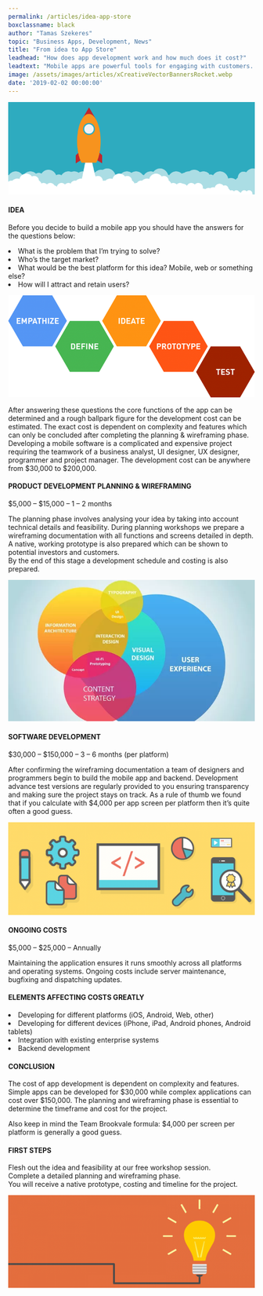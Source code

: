 ```yaml
---
permalink: /articles/idea-app-store
boxclassname: black
author: "Tamas Szekeres"
topic: "Business Apps, Development, News"
title: "From idea to App Store"
leadhead: "How does app development work and how much does it cost?"
leadtext: "Mobile apps are powerful tools for engaging with customers. With more than 2 billion active smartphone users around the world the industry is growing rapidly. The mobile business is still very young and making your mobile app a success depends on how well your idea is executed."
image: /assets/images/articles/xCreativeVectorBannersRocket.webp
date: '2019-02-02 00:00:00'
---
```


<div class="arttext">
<img src="/assets/images/articles/xCreativeVectorBannersRocket.webp" alt="rocket" />
    <h4>IDEA</h4>
<p>Before you decide to build a mobile app you should have the answers for the questions below:</p>
<li>What is the problem that I&#8217;m trying to solve?</li>
<li>Who&#8217;s the target market?</li>
<li>What would be the best platform for this idea? Mobile, web or something else?</li>
<li>How will I attract and retain users?</li>
<p>
<img src="/assets/images/articles/DesignThinkingDiagram.png" alt="design" />
</p>
<p>After answering these questions the core functions of the app can be determined and a rough ballpark figure for the development cost can be estimated. The exact cost is dependent on complexity and features which can only be concluded after completing the planning &#038; wireframing phase.<br/>
Developing a mobile software is a complicated and expensive project requiring the teamwork of a business analyst, UI designer, UX designer, programmer and project manager. The development cost can be anywhere from $30,000 to $200,000.</p>
<h4>PRODUCT DEVELOPMENT PLANNING &#038; WIREFRAMING</h4>
<p>$5,000 &#8211; $15,000 &#8211; 1 &#8211; 2 months</p>
<p>The planning phase involves analysing your idea by taking into account technical details and feasibility. During planning workshops we prepare a wireframing documentation with all functions and screens detailed in depth. A native, working prototype is also prepared which can be shown to potential investors and customers.<br/>
By the end of this stage a development schedule and costing is also prepared.</p>
<p><img src="/assets/images/articles/UX.webp" alt="ux" /></p>
<h4>SOFTWARE DEVELOPMENT</h4>
<p>$30,000 &#8211; $150,000 &#8211; 3 &#8211; 6 months (per platform)</p>
<p>After confirming the wireframing documentation a team of designers and programmers begin to build the mobile app and backend. Development advance test versions are regularly provided to you ensuring transparency and making sure the project stays on track. As a rule of thumb we found that if you calculate with $4,000 per app screen per platform then it’s quite often a good guess.</p>
<p>
<img src="/assets/images/articles/CreativeVectorBannersComputer.png" alt="computer" />
</p>
<h4>ONGOING COSTS</h4>
<p>$5,000 &#8211; $25,000 &#8211; Annually</p>
<p>Maintaining the application ensures it runs smoothly across all platforms and operating systems. Ongoing costs include server maintenance, bugfixing and dispatching updates.</p>
<h4>ELEMENTS AFFECTING COSTS GREATLY</h4>
<li>Developing for different platforms (iOS, Android, Web, other)</li>
<li>Developing for different devices (iPhone, iPad, Android phones, Android tablets)</li>
<li>Integration with existing enterprise systems</li>
<li>Backend development</li>
<p></p>
<h4>CONCLUSION</h4>
<p>The cost of app development is dependent on complexity and features. Simple apps can be developed for $30,000 while complex applications can cost over $150,000. The planning and wireframing phase is essential to determine the timeframe and cost for the project.</p>
<p>Also keep in mind the Team Brookvale formula: $4,000 per screen per platform is generally a good guess.</p>
<h4>FIRST STEPS</h4>
<p>Flesh out the idea and feasibility at our free workshop session.<br/>
Complete a detailed planning and wireframing phase.<br/>
You will receive a native prototype, costing and timeline for the project.</p>
<p>
<img src="/assets/images/articles/CreativeVectorBannersBulb.png" alt="bulb" />
</p>

</div>